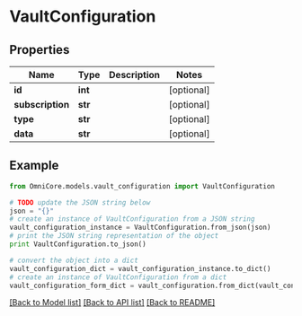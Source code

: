 # VaultConfiguration


## Properties
Name | Type | Description | Notes
------------ | ------------- | ------------- | -------------
**id** | **int** |  | [optional] 
**subscription** | **str** |  | [optional] 
**type** | **str** |  | [optional] 
**data** | **str** |  | [optional] 

## Example

```python
from OmniCore.models.vault_configuration import VaultConfiguration

# TODO update the JSON string below
json = "{}"
# create an instance of VaultConfiguration from a JSON string
vault_configuration_instance = VaultConfiguration.from_json(json)
# print the JSON string representation of the object
print VaultConfiguration.to_json()

# convert the object into a dict
vault_configuration_dict = vault_configuration_instance.to_dict()
# create an instance of VaultConfiguration from a dict
vault_configuration_form_dict = vault_configuration.from_dict(vault_configuration_dict)
```
[[Back to Model list]](../README.md#documentation-for-models) [[Back to API list]](../README.md#documentation-for-api-endpoints) [[Back to README]](../README.md)


